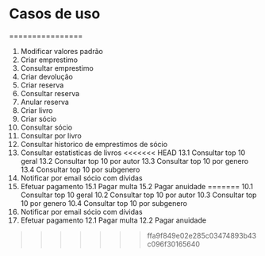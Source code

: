 # Casos de uso
================

1. Modificar valores padrão
2. Criar emprestimo
3. Consultar emprestimo
4. Criar devolução
5. Criar reserva
6. Consultar reserva
7. Anular reserva
8. Criar livro
9. Criar sócio
10. Consultar sócio
11. Consultar por livro
12. Consultar historico de emprestimos de sócio
13. Consultar estatisticas de livros
<<<<<<< HEAD
    13.1 Consultar top 10 geral
    13.2 Consultar top 10 por autor
    13.3 Consultar top 10 por genero
    13.4 Consultar top 10 por subgenero
14. Notificar por email sócio com dívidas
15. Efetuar pagamento
    15.1 Pagar multa
    15.2 Pagar anuidade
=======
    10.1 Consultar top 10 geral
    10.2 Consultar top 10 por autor
    10.3 Consultar top 10 por genero
    10.4 Consultar top 10 por subgenero
14. Notificar por email sócio com dívidas
15. Efetuar pagamento
    12.1 Pagar multa
    12.2 Pagar anuidade
>>>>>>> ffa9f849e02e285c03474893b43c096f30165640
